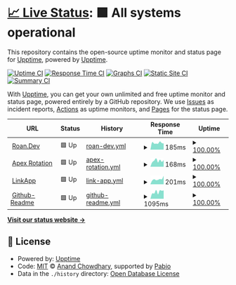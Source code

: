 # [📈 Live Status](https://uptime.roan.dev): <!--live status--> **🟩 All systems operational**

This repository contains the open-source uptime monitor and status page for [Upptime](https://upptime.js.org), powered by [Upptime](https://github.com/upptime/upptime).

[![Uptime CI](https://github.com/IIRoan/uptime/workflows/Uptime%20CI/badge.svg)](https://github.com/IIRoan/uptime/actions?query=workflow%3A%22Uptime+CI%22)
[![Response Time CI](https://github.com/IIRoan/uptime/workflows/Response%20Time%20CI/badge.svg)](https://github.com/IIRoan/uptime/actions?query=workflow%3A%22Response+Time+CI%22)
[![Graphs CI](https://github.com/IIRoan/uptime/workflows/Graphs%20CI/badge.svg)](https://github.com/IIRoan/uptime/actions?query=workflow%3A%22Graphs+CI%22)
[![Static Site CI](https://github.com/IIRoan/uptime/workflows/Static%20Site%20CI/badge.svg)](https://github.com/IIRoan/uptime/actions?query=workflow%3A%22Static+Site+CI%22)
[![Summary CI](https://github.com/IIRoan/uptime/workflows/Summary%20CI/badge.svg)](https://github.com/IIRoan/uptime/actions?query=workflow%3A%22Summary+CI%22)

With [Upptime](https://upptime.js.org), you can get your own unlimited and free uptime monitor and status page, powered entirely by a GitHub repository. We use [Issues](https://github.com/upptime/upptime/issues) as incident reports, [Actions](https://github.com/IIRoan/uptime/actions) as uptime monitors, and [Pages](https://uptime.roan.dev) for the status page.

<!--start: status pages-->
<!-- This summary is generated by Upptime (https://github.com/upptime/upptime) -->
<!-- Do not edit this manually, your changes will be overwritten -->
<!-- prettier-ignore -->
| URL | Status | History | Response Time | Uptime |
| --- | ------ | ------- | ------------- | ------ |
| <img alt="" src="https://icons.duckduckgo.com/ip3/www.roan.dev.ico" height="13"> [Roan.Dev](https://www.roan.dev) | 🟩 Up | [roan-dev.yml](https://github.com/IIRoan/uptime/commits/HEAD/history/roan-dev.yml) | <details><summary><img alt="Response time graph" src="./graphs/roan-dev/response-time-week.png" height="20"> 185ms</summary><br><a href="https://monitor.roan.dev/history/roan-dev"><img alt="Response time 263" src="https://img.shields.io/endpoint?url=https%3A%2F%2Fraw.githubusercontent.com%2FIIRoan%2Fuptime%2FHEAD%2Fapi%2Froan-dev%2Fresponse-time.json"></a><br><a href="https://monitor.roan.dev/history/roan-dev"><img alt="24-hour response time 172" src="https://img.shields.io/endpoint?url=https%3A%2F%2Fraw.githubusercontent.com%2FIIRoan%2Fuptime%2FHEAD%2Fapi%2Froan-dev%2Fresponse-time-day.json"></a><br><a href="https://monitor.roan.dev/history/roan-dev"><img alt="7-day response time 185" src="https://img.shields.io/endpoint?url=https%3A%2F%2Fraw.githubusercontent.com%2FIIRoan%2Fuptime%2FHEAD%2Fapi%2Froan-dev%2Fresponse-time-week.json"></a><br><a href="https://monitor.roan.dev/history/roan-dev"><img alt="30-day response time 181" src="https://img.shields.io/endpoint?url=https%3A%2F%2Fraw.githubusercontent.com%2FIIRoan%2Fuptime%2FHEAD%2Fapi%2Froan-dev%2Fresponse-time-month.json"></a><br><a href="https://monitor.roan.dev/history/roan-dev"><img alt="1-year response time 263" src="https://img.shields.io/endpoint?url=https%3A%2F%2Fraw.githubusercontent.com%2FIIRoan%2Fuptime%2FHEAD%2Fapi%2Froan-dev%2Fresponse-time-year.json"></a></details> | <details><summary><a href="https://monitor.roan.dev/history/roan-dev">100.00%</a></summary><a href="https://monitor.roan.dev/history/roan-dev"><img alt="All-time uptime 99.99%" src="https://img.shields.io/endpoint?url=https%3A%2F%2Fraw.githubusercontent.com%2FIIRoan%2Fuptime%2FHEAD%2Fapi%2Froan-dev%2Fuptime.json"></a><br><a href="https://monitor.roan.dev/history/roan-dev"><img alt="24-hour uptime 100.00%" src="https://img.shields.io/endpoint?url=https%3A%2F%2Fraw.githubusercontent.com%2FIIRoan%2Fuptime%2FHEAD%2Fapi%2Froan-dev%2Fuptime-day.json"></a><br><a href="https://monitor.roan.dev/history/roan-dev"><img alt="7-day uptime 100.00%" src="https://img.shields.io/endpoint?url=https%3A%2F%2Fraw.githubusercontent.com%2FIIRoan%2Fuptime%2FHEAD%2Fapi%2Froan-dev%2Fuptime-week.json"></a><br><a href="https://monitor.roan.dev/history/roan-dev"><img alt="30-day uptime 100.00%" src="https://img.shields.io/endpoint?url=https%3A%2F%2Fraw.githubusercontent.com%2FIIRoan%2Fuptime%2FHEAD%2Fapi%2Froan-dev%2Fuptime-month.json"></a><br><a href="https://monitor.roan.dev/history/roan-dev"><img alt="1-year uptime 99.99%" src="https://img.shields.io/endpoint?url=https%3A%2F%2Fraw.githubusercontent.com%2FIIRoan%2Fuptime%2FHEAD%2Fapi%2Froan-dev%2Fuptime-year.json"></a></details>
| <img alt="" src="https://icons.duckduckgo.com/ip3/apex.roan.dev.ico" height="13"> [Apex Rotation](https://apex.roan.dev) | 🟩 Up | [apex-rotation.yml](https://github.com/IIRoan/uptime/commits/HEAD/history/apex-rotation.yml) | <details><summary><img alt="Response time graph" src="./graphs/apex-rotation/response-time-week.png" height="20"> 168ms</summary><br><a href="https://monitor.roan.dev/history/apex-rotation"><img alt="Response time 181" src="https://img.shields.io/endpoint?url=https%3A%2F%2Fraw.githubusercontent.com%2FIIRoan%2Fuptime%2FHEAD%2Fapi%2Fapex-rotation%2Fresponse-time.json"></a><br><a href="https://monitor.roan.dev/history/apex-rotation"><img alt="24-hour response time 184" src="https://img.shields.io/endpoint?url=https%3A%2F%2Fraw.githubusercontent.com%2FIIRoan%2Fuptime%2FHEAD%2Fapi%2Fapex-rotation%2Fresponse-time-day.json"></a><br><a href="https://monitor.roan.dev/history/apex-rotation"><img alt="7-day response time 168" src="https://img.shields.io/endpoint?url=https%3A%2F%2Fraw.githubusercontent.com%2FIIRoan%2Fuptime%2FHEAD%2Fapi%2Fapex-rotation%2Fresponse-time-week.json"></a><br><a href="https://monitor.roan.dev/history/apex-rotation"><img alt="30-day response time 170" src="https://img.shields.io/endpoint?url=https%3A%2F%2Fraw.githubusercontent.com%2FIIRoan%2Fuptime%2FHEAD%2Fapi%2Fapex-rotation%2Fresponse-time-month.json"></a><br><a href="https://monitor.roan.dev/history/apex-rotation"><img alt="1-year response time 181" src="https://img.shields.io/endpoint?url=https%3A%2F%2Fraw.githubusercontent.com%2FIIRoan%2Fuptime%2FHEAD%2Fapi%2Fapex-rotation%2Fresponse-time-year.json"></a></details> | <details><summary><a href="https://monitor.roan.dev/history/apex-rotation">100.00%</a></summary><a href="https://monitor.roan.dev/history/apex-rotation"><img alt="All-time uptime 100.00%" src="https://img.shields.io/endpoint?url=https%3A%2F%2Fraw.githubusercontent.com%2FIIRoan%2Fuptime%2FHEAD%2Fapi%2Fapex-rotation%2Fuptime.json"></a><br><a href="https://monitor.roan.dev/history/apex-rotation"><img alt="24-hour uptime 100.00%" src="https://img.shields.io/endpoint?url=https%3A%2F%2Fraw.githubusercontent.com%2FIIRoan%2Fuptime%2FHEAD%2Fapi%2Fapex-rotation%2Fuptime-day.json"></a><br><a href="https://monitor.roan.dev/history/apex-rotation"><img alt="7-day uptime 100.00%" src="https://img.shields.io/endpoint?url=https%3A%2F%2Fraw.githubusercontent.com%2FIIRoan%2Fuptime%2FHEAD%2Fapi%2Fapex-rotation%2Fuptime-week.json"></a><br><a href="https://monitor.roan.dev/history/apex-rotation"><img alt="30-day uptime 100.00%" src="https://img.shields.io/endpoint?url=https%3A%2F%2Fraw.githubusercontent.com%2FIIRoan%2Fuptime%2FHEAD%2Fapi%2Fapex-rotation%2Fuptime-month.json"></a><br><a href="https://monitor.roan.dev/history/apex-rotation"><img alt="1-year uptime 100.00%" src="https://img.shields.io/endpoint?url=https%3A%2F%2Fraw.githubusercontent.com%2FIIRoan%2Fuptime%2FHEAD%2Fapi%2Fapex-rotation%2Fuptime-year.json"></a></details>
| <img alt="" src="https://icons.duckduckgo.com/ip3/links.roan.dev.ico" height="13"> [LinkApp](https://links.roan.dev) | 🟩 Up | [link-app.yml](https://github.com/IIRoan/uptime/commits/HEAD/history/link-app.yml) | <details><summary><img alt="Response time graph" src="./graphs/link-app/response-time-week.png" height="20"> 201ms</summary><br><a href="https://monitor.roan.dev/history/link-app"><img alt="Response time 177" src="https://img.shields.io/endpoint?url=https%3A%2F%2Fraw.githubusercontent.com%2FIIRoan%2Fuptime%2FHEAD%2Fapi%2Flink-app%2Fresponse-time.json"></a><br><a href="https://monitor.roan.dev/history/link-app"><img alt="24-hour response time 330" src="https://img.shields.io/endpoint?url=https%3A%2F%2Fraw.githubusercontent.com%2FIIRoan%2Fuptime%2FHEAD%2Fapi%2Flink-app%2Fresponse-time-day.json"></a><br><a href="https://monitor.roan.dev/history/link-app"><img alt="7-day response time 201" src="https://img.shields.io/endpoint?url=https%3A%2F%2Fraw.githubusercontent.com%2FIIRoan%2Fuptime%2FHEAD%2Fapi%2Flink-app%2Fresponse-time-week.json"></a><br><a href="https://monitor.roan.dev/history/link-app"><img alt="30-day response time 175" src="https://img.shields.io/endpoint?url=https%3A%2F%2Fraw.githubusercontent.com%2FIIRoan%2Fuptime%2FHEAD%2Fapi%2Flink-app%2Fresponse-time-month.json"></a><br><a href="https://monitor.roan.dev/history/link-app"><img alt="1-year response time 177" src="https://img.shields.io/endpoint?url=https%3A%2F%2Fraw.githubusercontent.com%2FIIRoan%2Fuptime%2FHEAD%2Fapi%2Flink-app%2Fresponse-time-year.json"></a></details> | <details><summary><a href="https://monitor.roan.dev/history/link-app">100.00%</a></summary><a href="https://monitor.roan.dev/history/link-app"><img alt="All-time uptime 100.00%" src="https://img.shields.io/endpoint?url=https%3A%2F%2Fraw.githubusercontent.com%2FIIRoan%2Fuptime%2FHEAD%2Fapi%2Flink-app%2Fuptime.json"></a><br><a href="https://monitor.roan.dev/history/link-app"><img alt="24-hour uptime 100.00%" src="https://img.shields.io/endpoint?url=https%3A%2F%2Fraw.githubusercontent.com%2FIIRoan%2Fuptime%2FHEAD%2Fapi%2Flink-app%2Fuptime-day.json"></a><br><a href="https://monitor.roan.dev/history/link-app"><img alt="7-day uptime 100.00%" src="https://img.shields.io/endpoint?url=https%3A%2F%2Fraw.githubusercontent.com%2FIIRoan%2Fuptime%2FHEAD%2Fapi%2Flink-app%2Fuptime-week.json"></a><br><a href="https://monitor.roan.dev/history/link-app"><img alt="30-day uptime 100.00%" src="https://img.shields.io/endpoint?url=https%3A%2F%2Fraw.githubusercontent.com%2FIIRoan%2Fuptime%2FHEAD%2Fapi%2Flink-app%2Fuptime-month.json"></a><br><a href="https://monitor.roan.dev/history/link-app"><img alt="1-year uptime 100.00%" src="https://img.shields.io/endpoint?url=https%3A%2F%2Fraw.githubusercontent.com%2FIIRoan%2Fuptime%2FHEAD%2Fapi%2Flink-app%2Fuptime-year.json"></a></details>
| <img alt="" src="https://icons.duckduckgo.com/ip3/readme.roan.dev.ico" height="13"> [Github-Readme](https://readme.roan.dev) | 🟩 Up | [github-readme.yml](https://github.com/IIRoan/uptime/commits/HEAD/history/github-readme.yml) | <details><summary><img alt="Response time graph" src="./graphs/github-readme/response-time-week.png" height="20"> 1095ms</summary><br><a href="https://monitor.roan.dev/history/github-readme"><img alt="Response time 971" src="https://img.shields.io/endpoint?url=https%3A%2F%2Fraw.githubusercontent.com%2FIIRoan%2Fuptime%2FHEAD%2Fapi%2Fgithub-readme%2Fresponse-time.json"></a><br><a href="https://monitor.roan.dev/history/github-readme"><img alt="24-hour response time 1320" src="https://img.shields.io/endpoint?url=https%3A%2F%2Fraw.githubusercontent.com%2FIIRoan%2Fuptime%2FHEAD%2Fapi%2Fgithub-readme%2Fresponse-time-day.json"></a><br><a href="https://monitor.roan.dev/history/github-readme"><img alt="7-day response time 1095" src="https://img.shields.io/endpoint?url=https%3A%2F%2Fraw.githubusercontent.com%2FIIRoan%2Fuptime%2FHEAD%2Fapi%2Fgithub-readme%2Fresponse-time-week.json"></a><br><a href="https://monitor.roan.dev/history/github-readme"><img alt="30-day response time 987" src="https://img.shields.io/endpoint?url=https%3A%2F%2Fraw.githubusercontent.com%2FIIRoan%2Fuptime%2FHEAD%2Fapi%2Fgithub-readme%2Fresponse-time-month.json"></a><br><a href="https://monitor.roan.dev/history/github-readme"><img alt="1-year response time 971" src="https://img.shields.io/endpoint?url=https%3A%2F%2Fraw.githubusercontent.com%2FIIRoan%2Fuptime%2FHEAD%2Fapi%2Fgithub-readme%2Fresponse-time-year.json"></a></details> | <details><summary><a href="https://monitor.roan.dev/history/github-readme">100.00%</a></summary><a href="https://monitor.roan.dev/history/github-readme"><img alt="All-time uptime 100.00%" src="https://img.shields.io/endpoint?url=https%3A%2F%2Fraw.githubusercontent.com%2FIIRoan%2Fuptime%2FHEAD%2Fapi%2Fgithub-readme%2Fuptime.json"></a><br><a href="https://monitor.roan.dev/history/github-readme"><img alt="24-hour uptime 100.00%" src="https://img.shields.io/endpoint?url=https%3A%2F%2Fraw.githubusercontent.com%2FIIRoan%2Fuptime%2FHEAD%2Fapi%2Fgithub-readme%2Fuptime-day.json"></a><br><a href="https://monitor.roan.dev/history/github-readme"><img alt="7-day uptime 100.00%" src="https://img.shields.io/endpoint?url=https%3A%2F%2Fraw.githubusercontent.com%2FIIRoan%2Fuptime%2FHEAD%2Fapi%2Fgithub-readme%2Fuptime-week.json"></a><br><a href="https://monitor.roan.dev/history/github-readme"><img alt="30-day uptime 100.00%" src="https://img.shields.io/endpoint?url=https%3A%2F%2Fraw.githubusercontent.com%2FIIRoan%2Fuptime%2FHEAD%2Fapi%2Fgithub-readme%2Fuptime-month.json"></a><br><a href="https://monitor.roan.dev/history/github-readme"><img alt="1-year uptime 100.00%" src="https://img.shields.io/endpoint?url=https%3A%2F%2Fraw.githubusercontent.com%2FIIRoan%2Fuptime%2FHEAD%2Fapi%2Fgithub-readme%2Fuptime-year.json"></a></details>

<!--end: status pages-->

[**Visit our status website →**](https://uptime.roan.dev)

## 📄 License

- Powered by: [Upptime](https://github.com/upptime/upptime)
- Code: [MIT](./LICENSE) © [Anand Chowdhary](https://anandchowdhary.com), supported by [Pabio](https://pabio.com)
- Data in the `./history` directory: [Open Database License](https://opendatacommons.org/licenses/odbl/1-0/)
